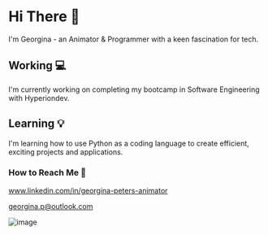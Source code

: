 # Hi There 👋

I'm Georgina - an Animator & Programmer with a keen fascination for tech. 

## Working 💻
I'm currently working on completing my bootcamp in Software Engineering with Hyperiondev. 

## Learning 💡
I'm learning how to use Python as a coding language to create efficient, exciting projects and applications. 

### How to Reach Me 🤝
www.linkedin.com/in/georgina-peters-animator 

georgina.p@outlook.com

![image](https://github.com/georginapeters/georginapeters/assets/157253067/b689fa08-eea4-4b39-83a0-74351dda778a)


<!--
**georginapeters/georginapeters** is a ✨ _special_ ✨ repository because its `README.md` (this file) appears on your GitHub profile.

Here are some ideas to get you started:

- 🔭 I’m currently working on ...
- 🌱 I’m currently learning ...
- 👯 I’m looking to collaborate on ...
- 🤔 I’m looking for help with ...
- 💬 Ask me about ...
- 📫 How to reach me: ...
- 😄 Pronouns: ...
- ⚡ Fun fact: ...
-->
